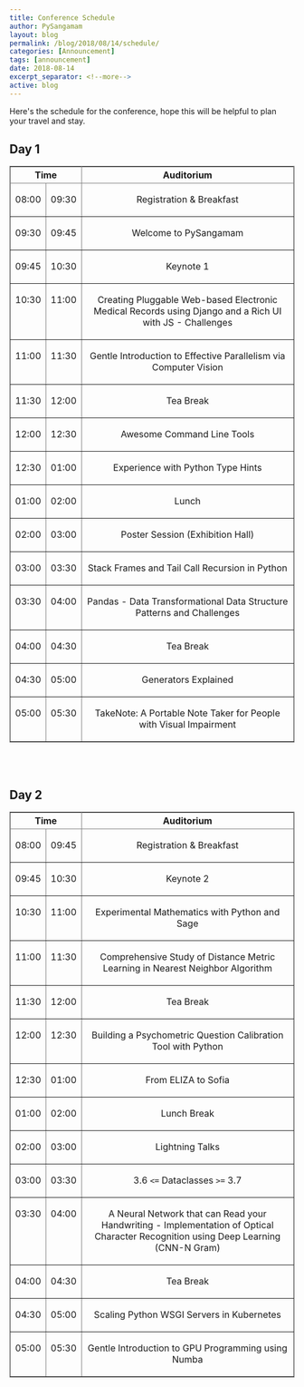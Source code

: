 ```yaml
---
title: Conference Schedule
author: PySangamam
layout: blog
permalink: /blog/2018/08/14/schedule/
categories: [Announcement]
tags: [announcement]
date: 2018-08-14
excerpt_separator: <!--more-->
active: blog
---
```


Here's the schedule for the conference, hope this will be helpful to
plan your travel and stay.

<!--more-->

## Day 1

<table rules="all"
width="100%"
frame="border"
cellspacing="0" cellpadding="4">
<col width="10%" />
<col width="10%" />
<col width="80%" />
<thead>
<tr>
<th colspan="2" align="center" valign="top"> Time        </th>
<th align="center" valign="top"> Auditorium</th>
</tr>
</thead>
<tbody>
<tr>
<td align="center" valign="top"><p class="table">08:00</p></td>
<td align="center" valign="top"><p class="table">09:30</p></td>
<td align="center" valign="top"><p class="table">Registration &amp; Breakfast</p></td>
</tr>
<tr>
<td align="center" valign="top"><p class="table">09:30</p></td>
<td align="center" valign="top"><p class="table">09:45</p></td>
<td align="center" valign="top"><p class="table">Welcome to PySangamam</p></td>
</tr>
<tr>
<td align="center" valign="top"><p class="table">09:45</p></td>
<td align="center" valign="top"><p class="table">10:30</p></td>
<td align="center" valign="top"><p class="table">Keynote 1</p></td>
</tr>
<tr>
<td align="center" valign="top"><p class="table">10:30</p></td>
<td align="center" valign="top"><p class="table">11:00</p></td>
<td align="center" valign="top"><p class="table">Creating Pluggable Web-based Electronic Medical Records using Django and a Rich UI with JS - Challenges</p></td>
</tr>
<tr>
<td align="center" valign="top"><p class="table">11:00</p></td>
<td align="center" valign="top"><p class="table">11:30</p></td>
<td align="center" valign="top"><p class="table">Gentle Introduction to Effective Parallelism via Computer Vision</p></td>
</tr>
<tr>
<td align="center" valign="top"><p class="table">11:30</p></td>
<td align="center" valign="top"><p class="table">12:00</p></td>
<td align="center" valign="top"><p class="table">Tea Break</p></td>
</tr>
<tr>
<td align="center" valign="top"><p class="table">12:00</p></td>
<td align="center" valign="top"><p class="table">12:30</p></td>
<td align="center" valign="top"><p class="table">Awesome Command Line Tools</p></td>
</tr>
<tr>
<td align="center" valign="top"><p class="table">12:30</p></td>
<td align="center" valign="top"><p class="table">01:00</p></td>
<td align="center" valign="top"><p class="table">Experience with Python Type Hints</p></td>
</tr>
<tr>
<td align="center" valign="top"><p class="table">01:00</p></td>
<td align="center" valign="top"><p class="table">02:00</p></td>
<td align="center" valign="top"><p class="table">Lunch</p></td>
</tr>
<tr>
<td align="center" valign="top"><p class="table">02:00</p></td>
<td align="center" valign="top"><p class="table">03:00</p></td>
<td align="center" valign="top"><p class="table">Poster Session (Exhibition Hall)</p></td>
</tr>
<tr>
<td align="center" valign="top"><p class="table">03:00</p></td>
<td align="center" valign="top"><p class="table">03:30</p></td>
<td align="center" valign="top"><p class="table">Stack Frames and Tail Call Recursion in Python</p></td>
</tr>
<tr>
<td align="center" valign="top"><p class="table">03:30</p></td>
<td align="center" valign="top"><p class="table">04:00</p></td>
<td align="center" valign="top"><p class="table">Pandas - Data Transformational Data Structure Patterns and Challenges</p></td>
</tr>
<tr>
<td align="center" valign="top"><p class="table">04:00</p></td>
<td align="center" valign="top"><p class="table">04:30</p></td>
<td align="center" valign="top"><p class="table">Tea Break</p></td>
</tr>
<tr>
<td align="center" valign="top"><p class="table">04:30</p></td>
<td align="center" valign="top"><p class="table">05:00</p></td>
<td align="center" valign="top"><p class="table">Generators Explained</p></td>
</tr>
<tr>
<td align="center" valign="top"><p class="table">05:00</p></td>
<td align="center" valign="top"><p class="table">05:30</p></td>
<td align="center" valign="top"><p class="table">TakeNote: A Portable Note Taker for People with Visual Impairment</p></td>
</tr>
</tbody>
</table>

<br/>
<br/>

## Day 2

<table rules="all"
width="100%"
frame="border"
cellspacing="0" cellpadding="4">
<col width="10%" />
<col width="10%" />
<col width="80%" />
<thead>
<tr>
<th colspan="2" align="center" valign="top"> Time        </th>
<th align="center" valign="top"> Auditorium</th>
</tr>
</thead>
<tbody>
<tr>
<td align="center" valign="top"><p class="table">08:00</p></td>
<td align="center" valign="top"><p class="table">09:45</p></td>
<td align="center" valign="top"><p class="table">Registration &amp; Breakfast</p></td>
</tr>
<tr>
<td align="center" valign="top"><p class="table">09:45</p></td>
<td align="center" valign="top"><p class="table">10:30</p></td>
<td align="center" valign="top"><p class="table">Keynote 2</p></td>
</tr>
<tr>
<td align="center" valign="top"><p class="table">10:30</p></td>
<td align="center" valign="top"><p class="table">11:00</p></td>
<td align="center" valign="top"><p class="table">Experimental Mathematics with Python and Sage</p></td>
</tr>
<tr>
<td align="center" valign="top"><p class="table">11:00</p></td>
<td align="center" valign="top"><p class="table">11:30</p></td>
<td align="center" valign="top"><p class="table">Comprehensive Study of Distance Metric Learning in Nearest Neighbor Algorithm</p></td>
</tr>
<tr>
<td align="center" valign="top"><p class="table">11:30</p></td>
<td align="center" valign="top"><p class="table">12:00</p></td>
<td align="center" valign="top"><p class="table">Tea Break</p></td>
</tr>
<tr>
<td align="center" valign="top"><p class="table">12:00</p></td>
<td align="center" valign="top"><p class="table">12:30</p></td>
<td align="center" valign="top"><p class="table">Building a Psychometric Question Calibration Tool with Python</p></td>
</tr>
<tr>
<td align="center" valign="top"><p class="table">12:30</p></td>
<td align="center" valign="top"><p class="table">01:00</p></td>
<td align="center" valign="top"><p class="table">From ELIZA to Sofia</p></td>
</tr>
<tr>
<td align="center" valign="top"><p class="table">01:00</p></td>
<td align="center" valign="top"><p class="table">02:00</p></td>
<td align="center" valign="top"><p class="table">Lunch Break</p></td>
</tr>
<tr>
<td align="center" valign="top"><p class="table">02:00</p></td>
<td align="center" valign="top"><p class="table">03:00</p></td>
<td align="center" valign="top"><p class="table">Lightning Talks</p></td>
</tr>
<tr>
<td align="center" valign="top"><p class="table">03:00</p></td>
<td align="center" valign="top"><p class="table">03:30</p></td>
<td align="center" valign="top"><p class="table">3.6 <code>&lt;=</code> Dataclasses <code>&gt;=</code> 3.7</p></td>
</tr>
<tr>
<td align="center" valign="top"><p class="table">03:30</p></td>
<td align="center" valign="top"><p class="table">04:00</p></td>
<td align="center" valign="top"><p class="table">A Neural Network that can Read your Handwriting - Implementation of Optical Character Recognition using Deep Learning (CNN-N Gram)</p></td>
</tr>
<tr>
<td align="center" valign="top"><p class="table">04:00</p></td>
<td align="center" valign="top"><p class="table">04:30</p></td>
<td align="center" valign="top"><p class="table">Tea Break</p></td>
</tr>
<tr>
<td align="center" valign="top"><p class="table">04:30</p></td>
<td align="center" valign="top"><p class="table">05:00</p></td>
<td align="center" valign="top"><p class="table">Scaling Python WSGI Servers in Kubernetes</p></td>
</tr>
<tr>
<td align="center" valign="top"><p class="table">05:00</p></td>
<td align="center" valign="top"><p class="table">05:30</p></td>
<td align="center" valign="top"><p class="table">Gentle Introduction to GPU Programming using Numba</p></td>
</tr>
</tbody>
</table>
